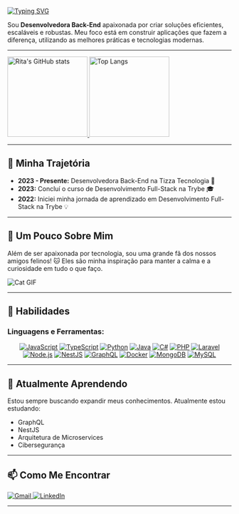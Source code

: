 [![Typing SVG](https://readme-typing-svg.demolab.com?font=Fira+Code&pause=1000&width=435&lines=👋+Olá,+meu+nome+é+Rita)](https://git.io/typing-svg)

Sou **Desenvolvedora Back-End** apaixonada por criar soluções eficientes, escaláveis e robustas. Meu foco está em construir aplicações que fazem a diferença, utilizando as melhores práticas e tecnologias modernas.

---

<div>
  <a href="https://github.com/rita-moura">
    <img height="180em" src="https://github-readme-stats.vercel.app/api?username=rita-moura&show_icons=true&theme=radical&include_all_commits=true&count_private=true" alt="Rita's GitHub stats"/>
    <img height="180em" src="https://github-readme-stats.vercel.app/api/top-langs/?username=rita-moura&layout=compact&langs_count=6&theme=radical" alt="Top Langs"/>
  </a>
</div>

---

## 🌟 **Minha Trajetória**
- **2023 - Presente:** Desenvolvedora Back-End na Tizza Tecnologia 🚀
- **2023:** Concluí o curso de Desenvolvimento Full-Stack na Trybe 🎓
- **2022:** Iniciei minha jornada de aprendizado em Desenvolvimento Full-Stack na Trybe 💡

---

## 🐾 **Um Pouco Sobre Mim**
Além de ser apaixonada por tecnologia, sou uma grande fã dos nossos amigos felinos! 🐱 Eles são minha inspiração para manter a calma e a curiosidade em tudo o que faço. 

![Cat GIF](https://media.giphy.com/media/JIX9t2j0ZTN9S/giphy.gif)

---

## 🚀 **Habilidades**
### Linguagens e Ferramentas:
<div align="center">
  <a href="#"><img src="https://img.shields.io/badge/-JavaScript-F7DF1E?style=for-the-badge&logo=javascript&logoColor=black" alt="JavaScript"/></a>
  <a href="#"><img src="https://img.shields.io/badge/-TypeScript-3178C6?style=for-the-badge&logo=typescript&logoColor=white" alt="TypeScript"/></a>
  <a href="#"><img src="https://img.shields.io/badge/-Python-3178C6?style=for-the-badge&logo=typescript&logoColor=white" alt="Python"/></a>
  <a href="#"><img src="https://img.shields.io/badge/-Java-3178C6?style=for-the-badge&logo=typescript&logoColor=white" alt="Java"/></a>
  <a href="#"><img src="https://img.shields.io/badge/-C#-3178C6?style=for-the-badge&logo=typescript&logoColor=white" alt="C#"/></a>
  <a href="#"><img src="https://img.shields.io/badge/-PHP-3178C6?style=for-the-badge&logo=typescript&logoColor=white" alt="PHP"/></a>
  <a href="#"><img src="https://img.shields.io/badge/-Laravel-3178C6?style=for-the-badge&logo=typescript&logoColor=white" alt="Laravel"/></a>
  <a href="#"><img src="https://img.shields.io/badge/-Node.js-339933?style=for-the-badge&logo=node.js&logoColor=white" alt="Node.js"/></a>
  <a href="#"><img src="https://img.shields.io/badge/-NestJS-339933?style=for-the-badge&logo=node.js&logoColor=white" alt="NestJS"/></a>
  <a href="#"><img src="https://img.shields.io/badge/-GraphQL-339933?style=for-the-badge&logo=node.js&logoColor=white" alt="GraphQL"/></a>
  <a href="#"><img src="https://img.shields.io/badge/-Docker-2496ED?style=for-the-badge&logo=docker&logoColor=white" alt="Docker"/></a>
  <a href="#"><img src="https://img.shields.io/badge/-MongoDB-4169E1?style=for-the-badge&logo=postgresql&logoColor=white" alt="MongoDB"/></a>
  <a href="#"><img src="https://img.shields.io/badge/-MySQL-4169E1?style=for-the-badge&logo=postgresql&logoColor=white" alt="MySQL"/></a>
</div>

---

## 🌱 **Atualmente Aprendendo**
Estou sempre buscando expandir meus conhecimentos. Atualmente estou estudando:
- GraphQL
- NestJS
- Arquitetura de Microservices
- Cibersegurança

---

## 📫 **Como Me Encontrar**
<div> 
  <a href="mailto:seu-email@gmail.com">
    <img src="https://img.shields.io/badge/-Gmail-%23E4405F?style=for-the-badge&logo=gmail&logoColor=white" alt="Gmail">
  </a>
  <a href="https://www.linkedin.com/in/rita-moura-dev/">
    <img src="https://img.shields.io/badge/-LinkedIn-%230077B5?style=for-the-badge&logo=linkedin&logoColor=white" alt="LinkedIn">
  </a>
</div>

---

